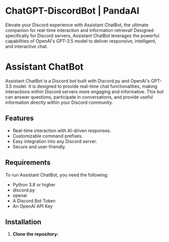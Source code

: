 # ChatGPT-DiscordBot | PandaAI
Elevate your Discord experience with Assistant ChatBot, the ultimate companion for real-time interaction and information retrieval! Designed specifically for Discord servers, Assistant ChatBot leverages the powerful capabilities of OpenAI's GPT-3.5 model to deliver responsive, intelligent, and interactive chat.

# Assistant ChatBot

Assistant ChatBot is a Discord bot built with Discord.py and OpenAI's GPT-3.5 model. It is designed to provide real-time chat functionalities, making interactions within Discord servers more engaging and informative. This bot can answer questions, participate in conversations, and provide useful information directly within your Discord community.

## Features

- Real-time interaction with AI-driven responses.
- Customizable command prefixes.
- Easy integration into any Discord server.
- Secure and user-friendly.

## Requirements

To run Assistant ChatBot, you need the following:

- Python 3.8 or higher
- discord.py
- openai
- A Discord Bot Token
- An OpenAI API Key

## Installation

1. **Clone the repository:**
